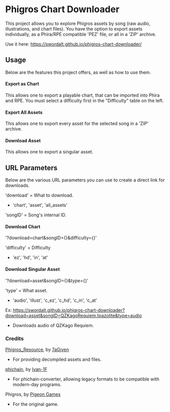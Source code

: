 # Phigros Chart Downloader
This project allows you to explore Phigros assets by song (raw audio, illustrations, and chart files). You have the option to export assets individually, as a Phira/RPE compatible 'PEZ' file, or all in a 'ZIP' archive.

Use it here: https://swordalt.github.io/phigros-chart-downloader/

## Usage
Below are the features this project offers, as well as how to use them.

#### Export as Chart
This allows one to export a playable chart, that can be imported into Phira and RPE. You must select a difficulty first in the "Difficulty" table on the left.

#### Export All Assets
This allows one to export every asset for the selected song in a 'ZIP' archive.

#### Download Asset
This allows one to export a singular asset.

## URL Parameters
Below are the various URL parameters you can use to create a direct link for downloads.

'download' = What to download.
- 'chart', 'asset', 'all_assets'

'songID' = Song's internal ID.

#### Download Chart
'?download=chart&songID={}&difficulty={}'

'difficulty' = Difficulty
- 'ez', 'hd', 'in', 'at'

#### Download Singular Asset
'?download=asset&songID={}&type={}'

'type' = What asset.
- 'audio', 'illust', 'c_ez', 'c_hd', 'c_in', 'c_at'

Ex: https://swordalt.github.io/phigros-chart-downloader?download=asset&songID=QZKagoRequiem.tpazolite&type=audio
- Downloads audio of QZKago Requiem.

### Credits
[Phigros_Resource](https://github.com/7aGiven/Phigros_Resource), by [7aGiven](https://github.com/7aGiven)
- For providing decompiled assets and files.

[phichain](https://github.com/Ivan-1F/phichain), by [Ivan-1F](https://github.com/Ivan-1F)
- For phichain-converter, allowing legacy formats to be compatible with modern-day programs.

Phigros, by [Pigeon Games](https://space.bilibili.com/414149787)
- For the original game.
